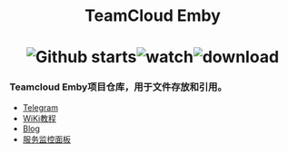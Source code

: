 # <p align="center">TeamCloud Emby</p> 
# <div align=center>![Github starts](https://img.shields.io/github/stars/xiaoye88/TeamBlog?style=social)![watch](https://img.shields.io/github/watchers/xiaoye88/TeamBlog?style=social)![download](https://img.shields.io/github/downloads/xiaoye88/TeamBlog/total?style=social)
### Teamcloud Emby项目仓库，用于文件存放和引用。
* [Telegram](https://t.me/TeamCloud_Emby)
* [WiKi教程](https://wiki.treamcloud.com)
* [Blog](https://blog.treamcloud.com)
* [服务监控面板](https://uptime.treamcloud.com/status/web)
